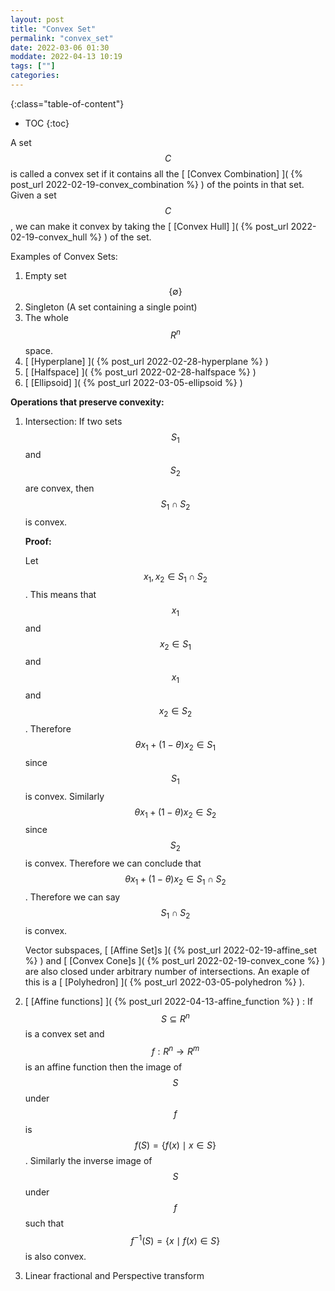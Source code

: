 ```yaml
--- 
layout: post 
title: "Convex Set" 
permalink: "convex_set"
date: 2022-03-06 01:30
moddate: 2022-04-13 10:19
tags: [""] 
categories: 
---
```


{:class="table-of-content"}
* TOC 
{:toc}

A set $$C$$ is called a convex set if it contains all the [ [Convex Combination]
]( {% post_url 2022-02-19-convex_combination %} ) of the points in that set.
Given a set $$C$$, we can make it convex by taking the [ [Convex Hull] ]( {%
post_url 2022-02-19-convex_hull %} ) of the set.

Examples of Convex Sets:
1. Empty set $$\{\emptyset \}$$ 
2. Singleton (A set containing a single point)
3. The whole $$R^n$$ space.
4. [ [Hyperplane] ]( {% post_url 2022-02-28-hyperplane %} )
5. [ [Halfspace] ]( {% post_url 2022-02-28-halfspace %} )
6. [ [Ellipsoid] ]( {% post_url 2022-03-05-ellipsoid %} )

**Operations that preserve convexity:**
1. Intersection: If two sets $$S_1$$ and $$S_2$$ are convex, then $$S_1 \cap
   S_2$$ is convex.
   
   **Proof:**
   
   Let $$x_1, x_2 \in S_1 \cap S_2$$. This means that $$x_1$$ and $$x_2 \in
   S_1$$ and $$x_1$$ and $$x_2 \in S_2$$. Therefore $$\theta x_1 + (1-\theta)
   x_2 \in S_1$$ since $$S_1$$ is convex. Similarly $$\theta x_1 + (1-\theta)
   x_2 \in S_2$$ since $$S_2$$ is convex. Therefore we can conclude that
   $$\theta x_1 + (1-\theta) x_2 \in S_1\cap S_2$$. Therefore we can say $$S_1
   \cap S_2$$ is convex.

   Vector subspaces, [ [Affine Set]s ]( {% post_url 2022-02-19-affine_set %} )
   and [ [Convex Cone]s ]( {% post_url 2022-02-19-convex_cone %} ) are also
   closed under arbitrary number of intersections. An exaple of this is a [
   [Polyhedron] ]( {% post_url 2022-03-05-polyhedron %} ).

2. [ [Affine functions] ]( {% post_url 2022-04-13-affine_function %} ) : If $$S
   \subseteq R^n$$ is a convex set and $$f:R^n \rightarrow R^m$$ is an affine
   function then the image of $$S$$ under $$f$$ is $$f(S) = \{ f(x) \mid x \in S
   \}$$. Similarly the inverse image of $$S$$ under $$f$$ such that $$f^{-1}(S)
   = \{ x \mid f(x) \in S\}$$ is also convex.

3. Linear fractional and Perspective transform
